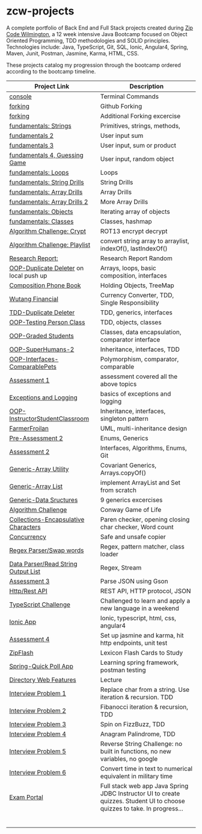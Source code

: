 # zcw-projects
A complete portfolio of Back End and Full Stack projects created during [Zip Code Wilmington](http://www.zipcodewilmington.com/), a 12 week intensive Java Bootcamp focused on Object Oriented Programming, TDD methodologies and SOLID principles. Technologies include: Java, TypeScript, Git, SQL, Ionic, Angular4, Spring, Maven, Junit, Postman, Jasmine, Karma, HTML, CSS.

These projects catalog my progression through the bootcamp ordered according to the bootcamp timeline.

| Project Link                                                 | Description                                                  |
| ------------------------------------------------------------ | ------------------------------------------------------------ |
| [console](/CR-MesoLabs-Console)                              | Terminal Commands                                            |
| [forking](/Spoon-Knife)                                      | Github Forking                                               |
| [forking](/CR-MicroLabs-Git-MyFirstFork)                     | Additional Forking excercise                                 |
| [fundamentals: Strings](/CR-MicroLabs-JavaFundamentals-DanDoBetterDrills) | Primitives, strings, methods,                                |
| [fundamentals 2](/ZCW-MicroLabs-JavaFundamentals-SumOfInput) | User input sum                                               |
| [fundamentals 3](/ZCW-MicroLabs-JavaFundamentals-SumOrProduct) | User input, sum or product                                   |
| [fundamentals 4, Guessing Game](/ZCW-MicroLabs-JavaFundamentals-TooLargeTooSmall) | User input, random object                                    |
| [fundamentals: Loops](/CR-MicroLabs-Loops-NumbersTrianglesTables) | Loops                                                        |
| [fundamentals: String Drills](/FundamentalDrills-Part2)      | String Drills                                                |
| [fundamentals: Array Drills](/FundamentalDrills-Part1)       | Array Drills                                                 |
| [fundamentals: Array Drills 2](/CR-MicroLabs-Arrays-StringArrayUtilities) | More Array Drills                                            |
| [fundamentals: Objects](/CR-MesoLabs-Arrays-PersonDetails)   | Iterating array of objects                                   |
| [fundamentals: Classes](/DiceyLab)                           | Classes, hashmap                                             |
| [Algorithm Challenge: Crypt](/SimpleCrypt)                   | ROT13 encrypt decrypt                                        |
| [Algorithm Challenge: Playlist]( /PlaylistChallenge)         | convert string array to arraylist, indexOf(), lastIndexOf()  |
| [Research Report: ]( /JavaZipBook-v1)                        | Research Report Random                                       |
| [OOP-Duplicate Deleter]() on local push up                   | Arrays, loops, basic composition, interfaces                 |
| [Composition Phone Book]( /CR-MicroLabs-Composition-PhoneBook) | Holding Objects, TreeMap                                     |
| [Wutang Financial]( /CR-MesoLab-OOP-WuTangFinancial)         | Currency Converter, TDD, Single Responsibility               |
| [TDD-Duplicate Deleter](/DuplicateDeleterTDD)                | TDD, generics, interfaces                                    |
| [OOP-Testing Person Class]( /CR-MicroLabs-OOP-TestingPersonClass) | TDD, objects, classes                                        |
| [OOP-Graded Students]( /CR-MesoLabs-OOP-GradedStudents)      | Classes, data encapsulation, comparator interface            |
| [OOP-SuperHumans-2]( /OOP-SuperHumans-2)                     | Inheritance, interfaces, TDD                                 |
| [OOP-Interfaces-ComparablePets]( /CR-MesoLabs-Interfaces-ComparablePets) | Polymorphism, comparator, comparable                         |
| [Assessment 1]( /ZipCodeWilmington-Cohort-4.0-Java-Assessment-1) | assessment covered all the above topics                      |
| [Exceptions and Logging]( /CR-MicroLabs-ExceptionsAndLogging) | basics of exceptions and logging                             |
| [OOP-InstructorStudentClassroom]( /CR-MacroLabs-OOP-InstructorStudentClassroom) | Inheritance, interfaces, singleton pattern                   |
| [FarmerFroilan]( /CR-MesoLabs-Interfaces-FarmerFroilan)      | UML, multi-inheritance design                                |
| [Pre-Assessment 2](/ZipCodeWilmington-Cohort-4.0-Java-PREAssessment-2) | Enums, Generics                                              |
| [Assessment 2]( /JavaAssessmen2Final)                        | Interfaces, Algorithms, Enums, Git                           |
| [Generic-Array Utility](/CR-MesoLabs-Generics-ArrayUtility)  | Covariant Generics, Arrays.copyOf()                          |
| [Generic-Array List](/CR-MicroLabs-Generics-MyArrayList)     | implement ArrayList and Set from scratch                     |
| [Generic-Data Sructures](/ZCW-MesoLabs-Generics-GenericDataStructures) | 9 generics excercises                                        |
| [Algorithm Challenge](/ConwayGameOfLife)                     | Conway Game of Life                                          |
| [Collections-Encapsulative Characters](/CR-MesoLabs-Collections-EncapsulativeCharacters) | Paren checker, opening closing char checker, Word count      |
| [Concurrency](/CR-MesoLabs-Concurrency-MonkeyTypeWriter)     | Safe and unsafe copier                                       |
| [Regex Parser/Swap words](/ZCW-Regex-Hamlet-Parser)          | Regex, pattern matcher, class loader                         |
| [Data Parser/Read String Output List](/CR-MesoLab-Strings-JerkSON) | Regex, Stream                                                |
| [Assessment 3](/JavaAssessment3)                             | Parse JSON using Gson                                        |
| [Http/Rest API](/YouAreEll)                                  | REST API, HTTP protocol,  JSON                               |
| [TypeScript Challenge](/CR-MacroLabs-TypeScript-Casino)      | Challenged to learn and apply a new language in a weekend    |
| [Ionic App](/AsthmaApp)                                      | Ionic, typescript, html, css, angular4                       |
| [Assessment 4 ](/Typescript-assessment)                      | Set up jasmine and karma, hit http endpoints, unit test      |
| [ZipFlash](/ZipFlash)                                        | Lexicon Flash Cards to Study                                 |
| [Spring-Quick Poll App](/CR-MacroLabs-Spring-QuickPollApplication) | Learning spring framework, postman testing                   |
| [Directory Web Features](/DirectoryWebFeatures)              | Lecture                                                      |
| [Interview Problem 1](/ZCW-Interview-Problem1)               | Replace char from a string. Use iteration & recursion. TDD   |
| [Interview Problem 2](/ZCW-Interview-Problem2)               | Fibanocci iteration & recursion, TDD                         |
| [Interview Problem 3](/ZCW-Interview-Problem3)               | Spin on FizzBuzz, TDD                                        |
| [Interview Problem 4](/ZCW-Interview-Problem4)               | Anagram Palindrome, TDD                                      |
| [Interview Problem 5](/ZCW-Interview-Problem5)               | Reverse String Challenge: no built in functions, no new variables,  no google |
| [Interview Problem 6](/ZCW-Interview-Problem6)               | Convert time in text to numerical equivalent in military time |
| [Exam Portal]()                                              | Full stack web app Java Spring JDBC Instructor UI to create quizzes. Student UI to choose quizzes to take. In progress... |
|                                                              |                                                              |
|                                                              |                                                              |
|                                                              |                                                              |
|                                                              |                                                              |
|                                                              |                                                              |
|                                                              |                                                              |

